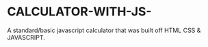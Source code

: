# CALCULATOR-WITH-JS-
A standard/basic javascript calculator that was built off HTML CSS &amp; JAVASCRIPT. 
